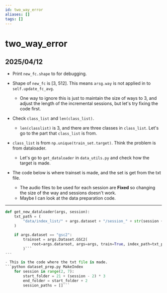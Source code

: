 ```yaml
---
id: two_way_error
aliases: []
tags: []
---
```


# two_way_error

## 2025/04/12
- Print `new_fc.shape` to for debugging.
- Shape of `new_fc` is [3, 512]. This means `arsg.way` is not applied in to `self.update_fc_avg`.
  - One way to ignore this is just to maintain the size of ways to 3, and adjust the length of the
    incremental sessions, but let's try fixing the code first.
- Check `class_list` and `len(class_list)`.
  - `len(classlist)` is 3, and there are three classes in `class_list`. Let's go to the part that 
    `class_list` is from.
- `class_list` is from `np.unique(train_set.target)`. Think the problem is from dataloader.
  - Let's go to `get_dataloader` in `data_utils.py` and check how the target is made.

- The code below is where trainset is made, and the set is get from the txt file.
  - The audio files to be used for each session are **Fixed** so changing the size of the way and sessions
    doesn't work.
  - Maybe I can look at the data preparation code.
---
```python data_utils.py get_new_dataloader
def get_new_dataloader(args, session):
    txt_path = (
        "data/index_list/" + args.dataset + "/session_" + str(session + 1) + ".txt"
    )

    if args.dataset == "gsc2":
        trainset = args.Dataset.GSC2(
            root=args.dataroot, args=args, train=True, index_path=txt_path
        )```
---

- This is the code where the txt file is made.
```python dataset_prep.py MakeIndex
    for session in range(2, 7):
        start_folder = 21 + (session - 2) * 3
        end_folder = start_folder + 2
        session_paths = []```
